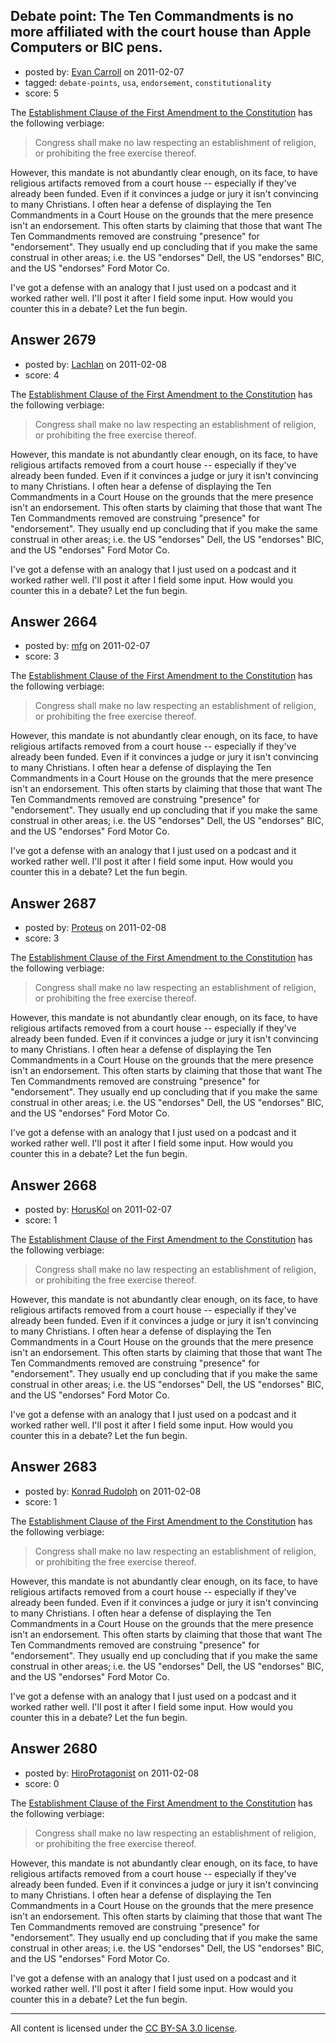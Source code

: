 ## Debate point: The Ten Commandments is no more affiliated with the court house than Apple Computers or BIC pens.

- posted by: [Evan Carroll](https://stackexchange.com/users/-1/5-evan-carroll) on 2011-02-07
- tagged: `debate-points`, `usa`, `endorsement`, `constitutionality`
- score: 5

The [Establishment Clause of the First Amendment to the Constitution](http://en.wikipedia.org/wiki/Establishment_Clause_of_the_First_Amendment) has the following verbiage:

> Congress shall make no law respecting an establishment of religion, or prohibiting the free exercise thereof.

However, this mandate is not abundantly clear enough, on its face, to have religious artifacts removed from a court house -- especially if they've already been funded. Even if it convinces a judge or jury it isn't convincing to many Christians. I often hear a defense of displaying the Ten Commandments in a Court House on the grounds that the mere presence isn't an endorsement. This often starts by claiming that those that want The Ten Commandments removed are construing "presence" for "endorsement". They usually end up concluding that if you make the same construal in other areas; i.e. the US "endorses" Dell, the US "endorses" BIC, and the US "endorses" Ford Motor Co.

I've got a defense with an analogy that I just used on a podcast and it worked rather well. I'll post it after I field some input. How would you counter this in a debate? Let the fun begin.


## Answer 2679

- posted by: [Lachlan](https://stackexchange.com/users/-1/1024-lachlan) on 2011-02-08
- score: 4

The [Establishment Clause of the First Amendment to the Constitution](http://en.wikipedia.org/wiki/Establishment_Clause_of_the_First_Amendment) has the following verbiage:

> Congress shall make no law respecting an establishment of religion, or prohibiting the free exercise thereof.

However, this mandate is not abundantly clear enough, on its face, to have religious artifacts removed from a court house -- especially if they've already been funded. Even if it convinces a judge or jury it isn't convincing to many Christians. I often hear a defense of displaying the Ten Commandments in a Court House on the grounds that the mere presence isn't an endorsement. This often starts by claiming that those that want The Ten Commandments removed are construing "presence" for "endorsement". They usually end up concluding that if you make the same construal in other areas; i.e. the US "endorses" Dell, the US "endorses" BIC, and the US "endorses" Ford Motor Co.

I've got a defense with an analogy that I just used on a podcast and it worked rather well. I'll post it after I field some input. How would you counter this in a debate? Let the fun begin.


## Answer 2664

- posted by: [mfg](https://stackexchange.com/users/-1/135-mfg) on 2011-02-07
- score: 3

The [Establishment Clause of the First Amendment to the Constitution](http://en.wikipedia.org/wiki/Establishment_Clause_of_the_First_Amendment) has the following verbiage:

> Congress shall make no law respecting an establishment of religion, or prohibiting the free exercise thereof.

However, this mandate is not abundantly clear enough, on its face, to have religious artifacts removed from a court house -- especially if they've already been funded. Even if it convinces a judge or jury it isn't convincing to many Christians. I often hear a defense of displaying the Ten Commandments in a Court House on the grounds that the mere presence isn't an endorsement. This often starts by claiming that those that want The Ten Commandments removed are construing "presence" for "endorsement". They usually end up concluding that if you make the same construal in other areas; i.e. the US "endorses" Dell, the US "endorses" BIC, and the US "endorses" Ford Motor Co.

I've got a defense with an analogy that I just used on a podcast and it worked rather well. I'll post it after I field some input. How would you counter this in a debate? Let the fun begin.


## Answer 2687

- posted by: [Proteus](https://stackexchange.com/users/-1/940-proteus) on 2011-02-08
- score: 3

The [Establishment Clause of the First Amendment to the Constitution](http://en.wikipedia.org/wiki/Establishment_Clause_of_the_First_Amendment) has the following verbiage:

> Congress shall make no law respecting an establishment of religion, or prohibiting the free exercise thereof.

However, this mandate is not abundantly clear enough, on its face, to have religious artifacts removed from a court house -- especially if they've already been funded. Even if it convinces a judge or jury it isn't convincing to many Christians. I often hear a defense of displaying the Ten Commandments in a Court House on the grounds that the mere presence isn't an endorsement. This often starts by claiming that those that want The Ten Commandments removed are construing "presence" for "endorsement". They usually end up concluding that if you make the same construal in other areas; i.e. the US "endorses" Dell, the US "endorses" BIC, and the US "endorses" Ford Motor Co.

I've got a defense with an analogy that I just used on a podcast and it worked rather well. I'll post it after I field some input. How would you counter this in a debate? Let the fun begin.


## Answer 2668

- posted by: [HorusKol](https://stackexchange.com/users/-1/921-horuskol) on 2011-02-07
- score: 1

The [Establishment Clause of the First Amendment to the Constitution](http://en.wikipedia.org/wiki/Establishment_Clause_of_the_First_Amendment) has the following verbiage:

> Congress shall make no law respecting an establishment of religion, or prohibiting the free exercise thereof.

However, this mandate is not abundantly clear enough, on its face, to have religious artifacts removed from a court house -- especially if they've already been funded. Even if it convinces a judge or jury it isn't convincing to many Christians. I often hear a defense of displaying the Ten Commandments in a Court House on the grounds that the mere presence isn't an endorsement. This often starts by claiming that those that want The Ten Commandments removed are construing "presence" for "endorsement". They usually end up concluding that if you make the same construal in other areas; i.e. the US "endorses" Dell, the US "endorses" BIC, and the US "endorses" Ford Motor Co.

I've got a defense with an analogy that I just used on a podcast and it worked rather well. I'll post it after I field some input. How would you counter this in a debate? Let the fun begin.


## Answer 2683

- posted by: [Konrad Rudolph](https://stackexchange.com/users/-1/82-konrad-rudolph) on 2011-02-08
- score: 1

The [Establishment Clause of the First Amendment to the Constitution](http://en.wikipedia.org/wiki/Establishment_Clause_of_the_First_Amendment) has the following verbiage:

> Congress shall make no law respecting an establishment of religion, or prohibiting the free exercise thereof.

However, this mandate is not abundantly clear enough, on its face, to have religious artifacts removed from a court house -- especially if they've already been funded. Even if it convinces a judge or jury it isn't convincing to many Christians. I often hear a defense of displaying the Ten Commandments in a Court House on the grounds that the mere presence isn't an endorsement. This often starts by claiming that those that want The Ten Commandments removed are construing "presence" for "endorsement". They usually end up concluding that if you make the same construal in other areas; i.e. the US "endorses" Dell, the US "endorses" BIC, and the US "endorses" Ford Motor Co.

I've got a defense with an analogy that I just used on a podcast and it worked rather well. I'll post it after I field some input. How would you counter this in a debate? Let the fun begin.


## Answer 2680

- posted by: [HiroProtagonist](https://stackexchange.com/users/-1/963-hiroprotagonist) on 2011-02-08
- score: 0

The [Establishment Clause of the First Amendment to the Constitution](http://en.wikipedia.org/wiki/Establishment_Clause_of_the_First_Amendment) has the following verbiage:

> Congress shall make no law respecting an establishment of religion, or prohibiting the free exercise thereof.

However, this mandate is not abundantly clear enough, on its face, to have religious artifacts removed from a court house -- especially if they've already been funded. Even if it convinces a judge or jury it isn't convincing to many Christians. I often hear a defense of displaying the Ten Commandments in a Court House on the grounds that the mere presence isn't an endorsement. This often starts by claiming that those that want The Ten Commandments removed are construing "presence" for "endorsement". They usually end up concluding that if you make the same construal in other areas; i.e. the US "endorses" Dell, the US "endorses" BIC, and the US "endorses" Ford Motor Co.

I've got a defense with an analogy that I just used on a podcast and it worked rather well. I'll post it after I field some input. How would you counter this in a debate? Let the fun begin.



---

All content is licensed under the [CC BY-SA 3.0 license](https://creativecommons.org/licenses/by-sa/3.0/).
